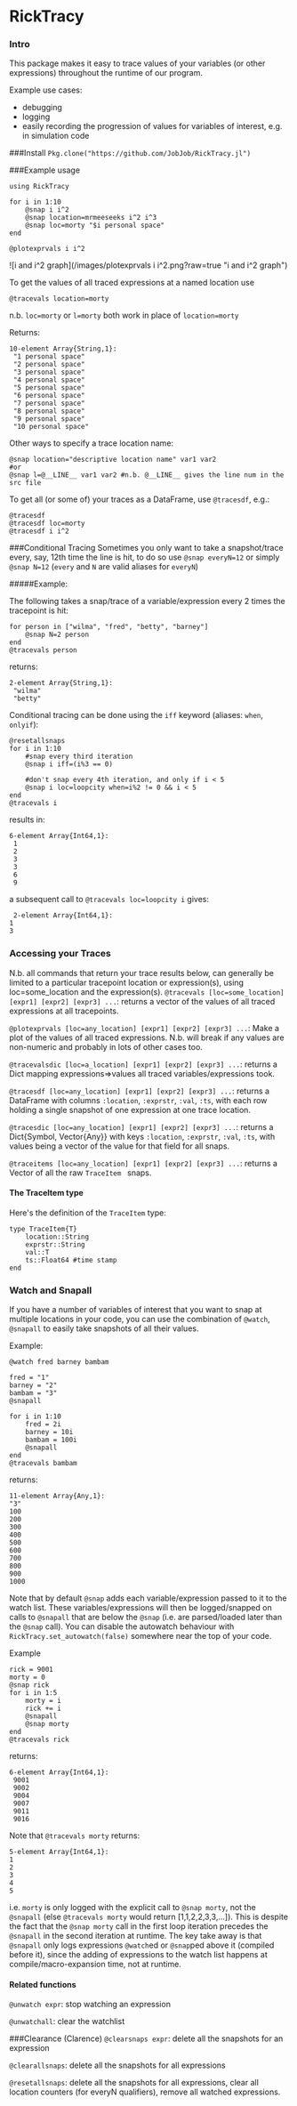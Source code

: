 # RickTracy
### Intro
This package makes it easy to trace values of your variables (or other expressions) throughout the runtime of our program.

Example use cases:
* debugging
* logging
* easily recording the progression of values for variables of interest, e.g. in simulation code

###Install
`Pkg.clone("https://github.com/JobJob/RickTracy.jl")`

###Example usage
```
using RickTracy

for i in 1:10
    @snap i i^2
    @snap location=mrmeeseeks i^2 i^3
    @snap loc=morty "$i personal space"
end

@plotexprvals i i^2
```
![i and i^2 graph](/images/plotexprvals i i^2.png?raw=true "i and i^2 graph")

To get the values of all traced expressions at a named location use
```
@tracevals location=morty
```
n.b. `loc=morty` or `l=morty` both work in place of `location=morty`

Returns:
```
10-element Array{String,1}:
 "1 personal space"
 "2 personal space"
 "3 personal space"
 "4 personal space"
 "5 personal space"
 "6 personal space"
 "7 personal space"
 "8 personal space"
 "9 personal space"
 "10 personal space"
```

Other ways to specify a trace location name:
```
@snap location="descriptive location name" var1 var2
#or
@snap l=@__LINE__ var1 var2 #n.b. @__LINE__ gives the line num in the src file
```
To get all (or some of) your traces as a DataFrame, use `@tracesdf`, e.g.:
```
@tracesdf
@tracesdf loc=morty
@tracesdf i i^2
```

###Conditional Tracing
Sometimes you only want to take a snapshot/trace every, say, 12th time the line is hit, to do so use `@snap everyN=12` or simply `@snap N=12` (`every` and `N` are valid aliases for  `everyN`)

#####Example:

The following takes a snap/trace of a variable/expression every 2 times
the tracepoint is hit:

    for person in ["wilma", "fred", "betty", "barney"]
        @snap N=2 person
    end
    @tracevals person

returns:

    2-element Array{String,1}:
     "wilma"
     "betty"

Conditional tracing can be done using the `iff` keyword (aliases: `when`, `onlyif`):
```
@resetallsnaps
for i in 1:10
    #snap every third iteration
    @snap i iff=(i%3 == 0)

    #don't snap every 4th iteration, and only if i < 5
    @snap i loc=loopcity when=i%2 != 0 && i < 5
end
@tracevals i
```
results in:
```
6-element Array{Int64,1}:
 1
 2
 3
 3
 6
 9
```
 a subsequent call to `@tracevals loc=loopcity i` gives:
```
 2-element Array{Int64,1}:
1
3
```

### Accessing your Traces
N.b. all commands that return your trace results below, can generally be limited to a particular tracepoint location or expression(s), using loc=some_location and the expression(s).
`@tracevals [loc=some_location] [expr1] [expr2] [expr3] ...`: returns a vector of the values of all traced expressions at all tracepoints.

`@plotexprvals [loc=any_location] [expr1] [expr2] [expr3] ...`: Make a plot of the values of all traced expressions.
N.b. will break if any values are non-numeric and probably in
lots of other cases too.

`@tracevalsdic [loc=a_location] [expr1] [expr2] [expr3] ...`: returns a Dict mapping expressions=>values all traced variables/expressions took.

`@tracesdf [loc=any_location] [expr1] [expr2] [expr3] ...`: returns a DataFrame with columns `:location`, `:exprstr`, `:val`, `:ts`, with each row holding a single snapshot of one expression at one trace location.

`@tracesdic [loc=any_location] [expr1] [expr2] [expr3] ...`: returns a Dict{Symbol, Vector{Any}} with keys `:location`, `:exprstr`, `:val`, `:ts`, with values being a vector of the value for that field for all snaps.

`@traceitems [loc=any_location] [expr1] [expr2] [expr3] ...`: returns a Vector of all the raw `TraceItem ` snaps.

#### The TraceItem type
Here's the definition of the `TraceItem` type:
```
type TraceItem{T}
    location::String
    exprstr::String
    val::T
    ts::Float64 #time stamp
end
```

### Watch and Snapall

 If you have a number of variables of interest that you want to snap at multiple locations in your code, you can use the combination of `@watch`, `@snapall` to easily take snapshots of all their values.

Example:
```
@watch fred barney bambam

fred = "1"
barney = "2"
bambam = "3"
@snapall

for i in 1:10
    fred = 2i
    barney = 10i
    bambam = 100i
    @snapall
end
@tracevals bambam
```
returns:
```
11-element Array{Any,1}:
"3"
100
200
300
400
500
600
700
800
900
1000
```
Note that by default `@snap` adds each variable/expression passed to it to the watch list. These variables/expressions will then be logged/snapped on calls to `@snapall` that are below the `@snap` (i.e. are parsed/loaded later than the `@snap` call). You can disable the autowatch behaviour with
`RickTracy.set_autowatch(false)` somewhere near the top of your code.

Example

```
rick = 9001
morty = 0
@snap rick
for i in 1:5
    morty = i
    rick += i
    @snapall
    @snap morty
end
@tracevals rick
```
returns:

```
6-element Array{Int64,1}:
 9001
 9002
 9004
 9007
 9011
 9016
 ```

Note that `@tracevals morty` returns:
```
5-element Array{Int64,1}:
1
2
3
4
5
```
i.e. `morty` is only logged with the explicit call to `@snap morty`, not the `@snapall`  (else `@tracevals morty` would return [1,1,2,2,3,3,...]). This is despite the fact that the `@snap morty` call in the first loop iteration precedes the `@snapall` in the second iteration at runtime. The key take away is that `@snapall` only logs expressions `@watch`ed or `@snap`ped above it (compiled before it), since the adding of expressions to the watch list happens at compile/macro-expansion time, not at runtime.

#### Related functions
`@unwatch expr`: stop watching an expression

`@unwatchall`: clear the watchlist

###Clearance (Clarence)
`@clearsnaps expr`: delete all the snapshots for an expression

`@clearallsnaps`: delete all the snapshots for all expressions

`@resetallsnaps`: delete all the snapshots for all expressions, clear all location counters (for everyN qualifiers), remove all watched expressions.
